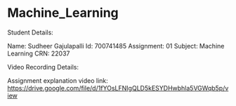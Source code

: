 # Machine_Learning

Student Details:

Name: Sudheer Gajulapalli
Id: 700741485
Assignment: 01
Subject: Machine Learning
CRN: 22037

Video Recording Details:

Assignment explanation video link:
https://drive.google.com/file/d/1fYOsLFNIgQLD5kESYDHwbhla5VGWqb5p/view
